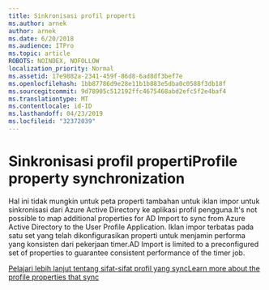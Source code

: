 ```yaml
---
title: Sinkronisasi profil properti
ms.author: arnek
author: arnek
ms.date: 6/20/2018
ms.audience: ITPro
ms.topic: article
ROBOTS: NOINDEX, NOFOLLOW
localization_priority: Normal
ms.assetid: 17e9882a-2341-459f-86d8-6ad8df3bef7e
ms.openlocfilehash: 1bb87786d9e28e11b1b883e5dba0c0588f3db18f
ms.sourcegitcommit: 9d78905c512192ffc4675468abd2efc5f2e4baf4
ms.translationtype: MT
ms.contentlocale: id-ID
ms.lasthandoff: 04/23/2019
ms.locfileid: "32372039"
---
```

# <a name="profile-property-synchronization"></a><span data-ttu-id="bb10c-102">Sinkronisasi profil properti</span><span class="sxs-lookup"><span data-stu-id="bb10c-102">Profile property synchronization</span></span>

<span data-ttu-id="bb10c-103">Hal ini tidak mungkin untuk peta properti tambahan untuk iklan impor untuk sinkronisasi dari Azure Active Directory ke aplikasi profil pengguna.</span><span class="sxs-lookup"><span data-stu-id="bb10c-103">It's not possible to map additional properties for AD Import to sync from Azure Active Directory to the User Profile Application.</span></span> <span data-ttu-id="bb10c-104">Iklan impor terbatas pada satu set yang telah dikonfigurasikan properti untuk menjamin performa yang konsisten dari pekerjaan timer.</span><span class="sxs-lookup"><span data-stu-id="bb10c-104">AD Import is limited to a preconfigured set of properties to guarantee consistent performance of the timer job.</span></span>
  
[<span data-ttu-id="bb10c-105">Pelajari lebih lanjut tentang sifat-sifat profil yang sync</span><span class="sxs-lookup"><span data-stu-id="bb10c-105">Learn more about the profile properties that sync</span></span>](https://go.microsoft.com/fwlink/?linkid=875671)
  

